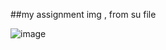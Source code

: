 ##my assignment img , from su file

![image](https://github.com/xvy45/Web/assets/113087685/f53fe786-7e04-4cb5-b088-a1689fd6c9b7)

